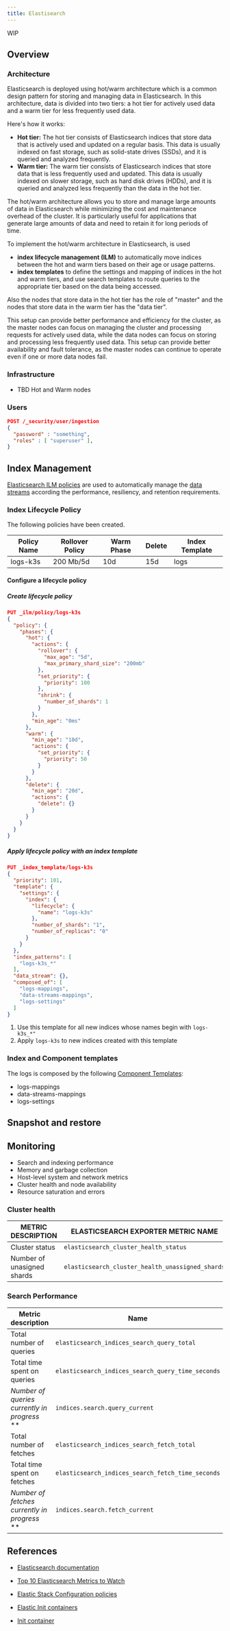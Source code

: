 ```yaml
---
title: Elastisearch
---
```


WIP

## Overview

### Architecture

Elasticsearch is deployed using hot/warm architecture which is a common design pattern for storing and managing data in Elasticsearch. In this architecture, data is divided into two tiers: a hot tier for actively used data and a warm tier for less frequently used data.

Here's how it works:

+ __Hot tier:__ The hot tier consists of Elasticsearch indices that store data that is actively used and updated on a regular basis. This data is usually indexed on fast storage, such as solid-state drives (SSDs), and it is queried and analyzed frequently.
+ __Warm tier:__ The warm tier consists of Elasticsearch indices that store data that is less frequently used and updated. This data is usually indexed on slower storage, such as hard disk drives (HDDs), and it is queried and analyzed less frequently than the data in the hot tier.

The hot/warm architecture allows you to store and manage large amounts of data in Elasticsearch while minimizing the cost and maintenance overhead of the cluster. It is particularly useful for applications that generate large amounts of data and need to retain it for long periods of time.

To implement the hot/warm architecture in Elasticsearch, is used

+ __index lifecycle management (ILM)__ to automatically move indices between the hot and warm tiers based on their age or usage patterns.
+ __index templates__ to define the settings and mapping of indices in the hot and warm tiers, and use search templates to route queries to the appropriate tier based on the data being accessed.

Also the nodes that store data in the hot tier has the role of "master" and the nodes that store data in the warm tier has the "data tier".

This setup can provide better performance and efficiency for the cluster, as the master nodes can focus on managing the cluster and processing requests for actively used data, while the data nodes can focus on storing and processing less frequently used data. This setup can provide better availability and fault tolerance, as the master nodes can continue to operate even if one or more data nodes fail.

### Infrastructure

+ TBD Hot and Warm nodes

### Users

```json
POST /_security/user/ingestion
{
  "password" : "something",
  "roles" : [ "superuser" ],
}
```

## Index Management

[Elasticsearch ILM policies](https://www.elastic.co/guide/en/elasticsearch/reference/current/overview-index-lifecycle-management.html) are used to automatically manage the [data streams](https://www.elastic.co/guide/en/elasticsearch/reference/current/data-streams.html) according the performance, resiliency, and retention requirements.

### Index Lifecycle Policy

The following policies have been created.

| Policy Name  | Rollover Policy | Warm Phase | Delete | Index Template |
|--------------|-----------------|------------|--------| -------------- |
| logs-k3s     | 200 Mb/5d     | 10d    | 15d| logs |


#### Configure a lifecycle policy

##### Create lifecycle policy

```json
PUT _ilm/policy/logs-k3s
{
  "policy": {
    "phases": {
      "hot": {
        "actions": {
          "rollover": {
            "max_age": "5d",
            "max_primary_shard_size": "200mb"
          },
          "set_priority": {
            "priority": 100
          },
          "shrink": {
            "number_of_shards": 1
          }
        },
        "min_age": "0ms"
      },
      "warm": {
        "min_age": "10d",
        "actions": {
          "set_priority": {
            "priority": 50
          }
        }
      },
      "delete": {
        "min_age": "20d",
        "actions": {
          "delete": {}
        }
      }
    }
  }
}
```

##### Apply lifecycle policy with an index template


```json
PUT _index_template/logs-k3s
{
  "priority": 101,
  "template": {
    "settings": {
      "index": {
        "lifecycle": {
          "name": "logs-k3s"
        },
        "number_of_shards": "1",
        "number_of_replicas": "0"
      }
    }
  },
  "index_patterns": [
    "logs-k3s_*"
  ],
  "data_stream": {},
  "composed_of": [
    "logs-mappings",
    "data-streams-mappings",
    "logs-settings"
  ]
}
```

1. Use this template for all new indices whose names begin with `logs-k3s_*"`
1. Apply `logs-k3s` to new indices created with this template


### Index and Component templates

The logs is composed by the following [Component Templates](https://www.elastic.co/guide/en/elasticsearch/reference/current/index-templates.html):

+ logs-mappings
+ data-streams-mappings
+ logs-settings



## Snapshot and restore

## Monitoring

+ Search and indexing performance
+ Memory and garbage collection
+ Host-level system and network metrics
+ Cluster health and node availability
+ Resource saturation and errors

### Cluster health

| METRIC DESCRIPTION | ELASTICSEARCH EXPORTER METRIC NAME  |
|----------------|--------------------------------------------|
| Cluster status | `elasticsearch_cluster_health_status` |
| Number of unasigned shards | `elasticsearch_cluster_health_unassigned_shards`|


### Search Performance

| **Metric description**  | **Name** | **Metric type** |
| ------------ | ----------- | ------------------- |
| Total number of queries     | `elasticsearch_indices_search_query_total` | Work: Throughput |
| Total time spent on queries    | `elasticsearch_indices_search_query_time_seconds`  | Work: Performance               |
| _Number of queries currently in progress_ **   | `indices.search.query_current`    | Work: Throughput |
| Total number of fetches     | `elasticsearch_indices_search_fetch_total`  | Work: Throughput |
| Total time spent on fetches     | `elasticsearch_indices_search_fetch_time_seconds`  | Work: Performance |
| _Number of fetches currently in progress_  **  | `indices.search.fetch_current`    | Work: Throughput |



## References

- [Elasticsearch documentation](https://www.elastic.co/guide/en/elasticsearch/reference/current/index.html)

- [Top 10 Elasticsearch Metrics to Watch](https://sematext.com/blog/top-10-elasticsearch-metrics-to-watch/)

- [Elastic Stack Configuration policies](https://www.elastic.co/guide/en/cloud-on-k8s/current/k8s-stack-config-policy.html)

- [Elastic Init containers](https://www.elastic.co/guide/en/cloud-on-k8s/current/k8s-init-containers-plugin-downloads.html)

- [Init container](https://kubernetes.io/docs/concepts/workloads/pods/init-containers/)
